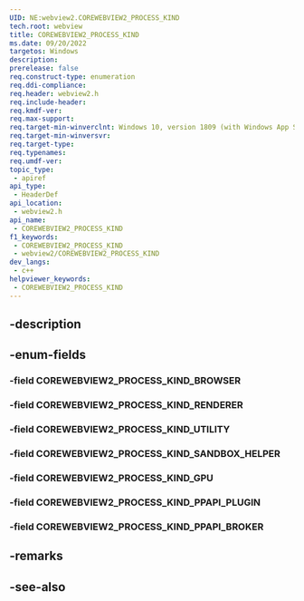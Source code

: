 ```yaml
---
UID: NE:webview2.COREWEBVIEW2_PROCESS_KIND
tech.root: webview
title: COREWEBVIEW2_PROCESS_KIND
ms.date: 09/20/2022
targetos: Windows
description: 
prerelease: false
req.construct-type: enumeration
req.ddi-compliance: 
req.header: webview2.h
req.include-header: 
req.kmdf-ver: 
req.max-support: 
req.target-min-winverclnt: Windows 10, version 1809 (with Windows App SDK 1.1 or later)
req.target-min-winversvr: 
req.target-type: 
req.typenames: 
req.umdf-ver: 
topic_type:
 - apiref
api_type:
 - HeaderDef
api_location:
 - webview2.h
api_name:
 - COREWEBVIEW2_PROCESS_KIND
f1_keywords:
 - COREWEBVIEW2_PROCESS_KIND
 - webview2/COREWEBVIEW2_PROCESS_KIND
dev_langs:
 - c++
helpviewer_keywords:
 - COREWEBVIEW2_PROCESS_KIND
---
```


## -description

## -enum-fields

### -field COREWEBVIEW2_PROCESS_KIND_BROWSER

### -field COREWEBVIEW2_PROCESS_KIND_RENDERER

### -field COREWEBVIEW2_PROCESS_KIND_UTILITY

### -field COREWEBVIEW2_PROCESS_KIND_SANDBOX_HELPER

### -field COREWEBVIEW2_PROCESS_KIND_GPU

### -field COREWEBVIEW2_PROCESS_KIND_PPAPI_PLUGIN

### -field COREWEBVIEW2_PROCESS_KIND_PPAPI_BROKER

## -remarks

## -see-also

